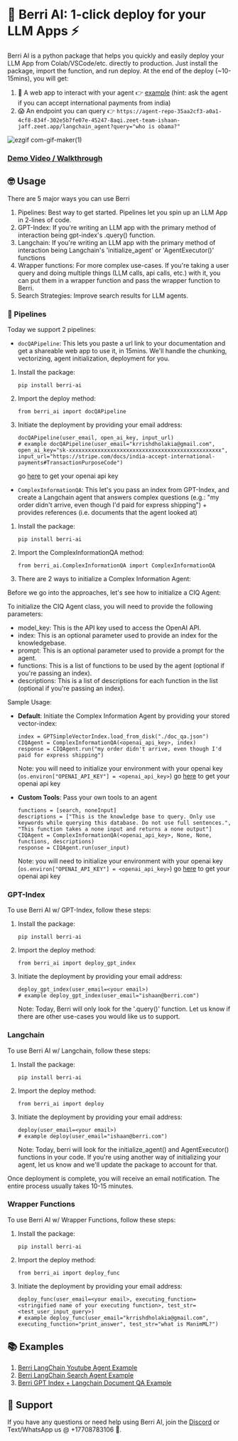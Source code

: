 # 🍇 Berri AI: 1-click deploy for your LLM Apps ⚡️

Berri AI is a python package that helps you quickly and easily deploy your LLM App from Colab/VSCode/etc. directly to production. Just install the package, import the function, and run deploy. At the end of the deploy (~10-15mins), you will get:

1. 🎉 A web app to interact with your agent 👉 [example](https://chat.berri.ai/aHR0cHM6Ly9hZ2VudC1yZXBvLTExN2Y0ZmM2LTkyZmMtNDdmNS05NDMyLWJlMDEzOTA2MzRhMy03NzM2MC00OXloLnplZXQtdGVhbS1pc2hhYW4tamFmZi56ZWV0LmFwcC8=) (hint: ask the agent if you can accept international payments from india)
2. 😱 An endpoint you can query 👉 `https://agent-repo-35aa2cf3-a0a1-4cf8-834f-302e5b7fe07e-45247-8aqi.zeet-team-ishaan-jaff.zeet.app/langchain_agent?query="who is obama?"`

![ezgif com-gif-maker(1)](https://user-images.githubusercontent.com/17561003/216242793-a5cc6887-3f02-4421-ae2d-1cd0df11c342.gif)

### [Demo Video / Walkthrough](https://www.loom.com/share/fd4375b4a77f4ea7802369cb06a16d43)

## 🤓 Usage

There are 5 major ways you can use Berri

1. Pipelines: Best way to get started. Pipelines let you spin up an LLM App in 2-lines of code.
2. GPT-Index: If you're writing an LLM app with the primary method of interaction being gpt-index's .query() function.
3. Langchain: If you're writing an LLM app with the primary method of interaction being Langchain's 'initialize_agent' or 'AgentExecutor()' functions
4. Wrapper functions: For more complex use-cases. If you're taking a user query and doing multiple things (LLM calls, api calls, etc.) with it, you can put them in a wrapper function and pass the wrapper function to Berri.
5. Search Strategies: Improve search results for LLM agents.

### 👷 Pipelines

Today we support 2 pipelines:

- `docQAPipeline`: This lets you paste a url link to your documentation and get a shareable web app to use it, in 15mins. We'll handle the chunking, vectorizing, agent initialization, deployment for you.

1. Install the package:

   ```
   pip install berri-ai
   ```

2. Import the deploy method:

   ```
   from berri_ai import docQAPipeline
   ```

3. Initiate the deployment by providing your email address:
   ```
   docQAPipeline(user_email, open_ai_key, input_url)
   # example docQAPipeline(user_email="krrishdholakia@gmail.com", open_ai_key="sk-xxxxxxxxxxxxxxxxxxxxxxxxxxxxxxxxxxxxxxxxxxxxxxxx", input_url="https://stripe.com/docs/india-accept-international-payments#TransactionPurposeCode")
   ```
   go [here](https://help.openai.com/en/articles/4936850-where-do-i-find-my-secret-api-key) to get your openai api key

- `ComplexInformationQA`: This let's you pass an index from GPT-Index, and create a Langchain agent that answers complex questions (e.g.: "my order didn't arrive, even though I'd paid for express shipping") + provides references (i.e. documents that the agent looked at)

1. Install the package:

   ```
   pip install berri-ai
   ```

2. Import the ComplexInformationQA method:

   ```
   from berri_ai.ComplexInformationQA import ComplexInformationQA
   ```

3. There are 2 ways to initialize a Complex Information Agent:

Before we go into the approaches, let's see how to initialize a CIQ Agent:

To initialize the CIQ Agent class, you will need to provide the following parameters:

- model_key: This is the API key used to access the OpenAI API.
- index: This is an optional parameter used to provide an index for the knowledgebase.
- prompt: This is an optional parameter used to provide a prompt for the agent.
- functions: This is a list of functions to be used by the agent (optional if you're passing an index).
- descriptions: This is a list of descriptions for each function in the list (optional if you're passing an index).

Sample Usage:

- **Default**: Initiate the Complex Information Agent by providing your stored vector-index:

  ```
  index = GPTSimpleVectorIndex.load_from_disk("./doc_qa.json")
  CIQAgent = ComplexInformationQA(<openai_api_key>, index)
  response = CIQAgent.run("my order didn't arrive, even though I'd paid for express shipping")
  ```

  Note: you will need to initialize your environment with your openai key (`os.environ["OPENAI_API_KEY"] = <openai_api_key>`)
  go [here](https://help.openai.com/en/articles/4936850-where-do-i-find-my-secret-api-key) to get your openai api key

- **Custom Tools**: Pass your own tools to an agent
  ```
  functions = [search, noneInput]
  descriptions = ["This is the knowledge base to query. Only use keywords while querying this database. Do not use full sentences.", "This function takes a none input and returns a none output"]
  CIQAgent = ComplexInformationQA(<openai_api_key>, None, None, functions, descriptions)
  response = CIQAgent.run(user_input)
  ```
  Note: you will need to initialize your environment with your openai key (`os.environ["OPENAI_API_KEY"] = <openai_api_key>`)
  go [here](https://help.openai.com/en/articles/4936850-where-do-i-find-my-secret-api-key) to get your openai api key

### GPT-Index

To use Berri AI w/ GPT-Index, follow these steps:

1. Install the package:

   ```
   pip install berri-ai
   ```

2. Import the deploy method:

   ```
   from berri_ai import deploy_gpt_index
   ```

3. Initiate the deployment by providing your email address:
   ```
   deploy_gpt_index(user_email=<your email>)
   # example deploy_gpt_index(user_email="ishaan@berri.com")
   ```
   Note: Today, Berri will only look for the '.query()' function. Let us know if there are other use-cases you would like us to support.

### Langchain

To use Berri AI w/ Langchain, follow these steps:

1. Install the package:

   ```
   pip install berri-ai
   ```

2. Import the deploy method:

   ```
   from berri_ai import deploy
   ```

3. Initiate the deployment by providing your email address:
   ```
   deploy(user_email=<your email>)
   # example deploy(user_email="ishaan@berri.com")
   ```
   Note: Today, berri will look for the initialize_agent() and AgentExecutor() functions in your code. If you're using another way of initializing your agent, let us know and we'll update the package to account for that.

Once deployment is complete, you will receive an email notification. The entire process usually takes 10-15 minutes.

### Wrapper Functions

To use Berri AI w/ Wrapper Functions, follow these steps:

1. Install the package:

   ```
   pip install berri-ai
   ```

2. Import the deploy method:

   ```
   from berri_ai import deploy_func
   ```

3. Initiate the deployment by providing your email address:
   ```
   deploy_func(user_email=<your email>, executing_function=<stringified name of your executing function>, test_str=<test_user_input_query>)
   # example deploy_func(user_email="krrishdholakia@gmail.com", executing_function="print_answer", test_str="what is ManimML?")
   ```

## 📚 Examples

1. [Berri LangChain Youtube Agent Example](https://colab.research.google.com/drive/1Do4Utp4crMSpPngDlZOXx30HFmKhtxIF?usp=sharing)
2. [Berri LangChain Search Agent Example](https://colab.research.google.com/drive/1cB-QfCaKBs2Npe58R60qf-II0wcsT6VQ?usp=sharing)
3. [Berri GPT Index + Langchain Document QA Example](https://colab.research.google.com/drive/1R4e4dd-qr4XxPbOGdAIj0ybtliSlO4Zm?usp=sharing)

## 🚨 Support

If you have any questions or need help using Berri AI, join the [Discord](https://discord.gg/KvG3azf39U) or Text/WhatsApp us @ +17708783106 📱.
